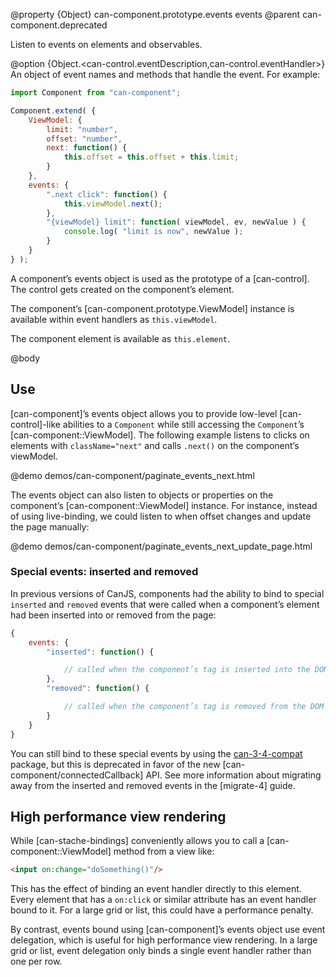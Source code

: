 @property {Object} can-component.prototype.events events
@parent can-component.deprecated

Listen to events on elements and observables.

@option {Object.<can-control.eventDescription,can-control.eventHandler>} An object of event names and methods
that handle the event. For example:

```js
import Component from "can-component";

Component.extend( {
	ViewModel: {
		limit: "number",
		offset: "number",
		next: function() {
			this.offset = this.offset + this.limit;
		}
	},
	events: {
		".next click": function() {
			this.viewModel.next();
		},
		"{viewModel} limit": function( viewModel, ev, newValue ) {
			console.log( "limit is now", newValue );
		}
	}
} );
```

A component’s events object is used as the prototype of a [can-control]. The control gets created on the component’s
element.

The component’s [can-component.prototype.ViewModel] instance is available within event handlers as `this.viewModel`.

The component element is available as `this.element`.


@body

## Use

[can-component]’s events object allows you to provide low-level [can-control]-like abilities to a `Component`
while still accessing the `Component`’s [can-component::ViewModel].  The following
example listens to clicks on elements with `className="next"` and calls `.next()` on the component’s viewModel.

@demo demos/can-component/paginate_events_next.html

The events object can also listen to objects or properties on the component’s [can-component::ViewModel] instance. For instance, instead
of using live-binding, we could listen to when offset changes and update the page manually:

@demo demos/can-component/paginate_events_next_update_page.html

### Special events: inserted and removed

In previous versions of CanJS, components had the ability to bind to special
`inserted` and `removed` events that were called when a component’s element had
been inserted into or removed from the page:

```js
{
	events: {
		"inserted": function() {

			// called when the component’s tag is inserted into the DOM
		},
		"removed": function() {

			// called when the component’s tag is removed from the DOM
		}
	}
}
```

You can still bind to these special events by using the
[can-3-4-compat](https://www.npmjs.com/package/can-3-4-compat) package, but this
is deprecated in favor of the new [can-component/connectedCallback] API. See
more information about migrating away from the inserted and removed events in
the [migrate-4] guide.

## High performance view rendering

While [can-stache-bindings] conveniently allows you to call a [can-component::ViewModel] method from a view like:

```html
<input on:change="doSomething()"/>
```

This has the effect of binding an event handler directly to this element. Every element that has a `on:click` or similar attribute has an event handler bound to it. For a large grid or list, this could have a performance penalty.

By contrast, events bound using [can-component]’s events object use event delegation, which is useful for high performance view rendering. In a large grid or list, event delegation only binds a single event handler rather than one per row.

